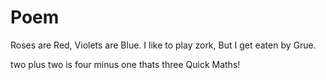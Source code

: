 # Poem

Roses are Red,
Violets are Blue.
I like to play zork,
But I get eaten by Grue.

two plus two is four
minus one thats three
Quick Maths!
